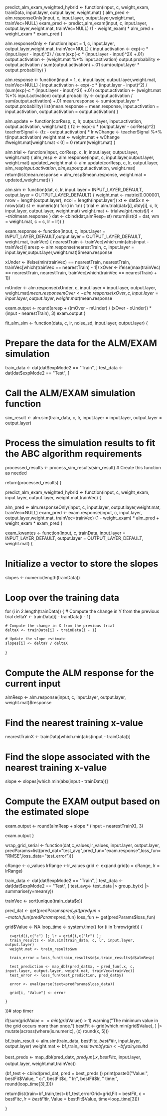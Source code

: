 

predict_alm_exam_weighted_hybrid <- function(input, c, weight_exam, trainData, input.layer, output.layer, weight.mat) {
  alm_pred <- alm.responseOnly(input, c, input.layer, output.layer,weight.mat, trainVec=NULL)
  exam_pred <- predict_alm_exam(input, c, input.layer, output.layer,weight.mat, trainVec=NULL)
  (1 - weight_exam) * alm_pred + weight_exam * exam_pred
}


alm.responseOnly <- function(input = 1, c, input.layer, output.layer,weight.mat, trainVec=NULL) {
  input.activation <- exp(-c * (input.layer - input)^2) / (sum(exp(-c * (input.layer - input)^2)) +.01)
  output.activation <- (weight.mat %*% input.activation) 
  output.probability <- output.activation / sum(output.activation) +.01
  sum(output.layer * output.probability)
}


alm.response <- function(input = 1, c, input.layer, output.layer,weight.mat, trainVec=NULL) {
  input.activation <- exp(-c * (input.layer - input)^2) / (sum(exp(-c * (input.layer - input)^2)) +.01)
  output.activation <- (weight.mat %*% input.activation) 
  output.probability <- output.activation / sum(output.activation) +.01
  mean.response <- sum(output.layer * output.probability)
  list(mean.response = mean.response, input.activation = input.activation, output.activation = output.activation)
}

alm.update <- function(corResp, c, lr, output.layer, input.activation, output.activation, weight.mat) {
  fz <- exp(-c * (output.layer - corResp)^2)
  teacherSignal <- (fz - output.activation) * lr
  wChange <- teacherSignal %*% t(input.activation)
  weight.mat <- weight.mat + wChange
  #weight.mat[weight.mat < 0] = 0
  return(weight.mat)
}

alm.trial <- function(input, corResp, c, lr, input.layer, output.layer, weight.mat) {
  alm_resp <- alm.response(input, c, input.layer,output.layer, weight.mat)
  updated_weight.mat <- alm.update(corResp, c, lr, output.layer, alm_resp$input.activation, alm_resp$output.activation, weight.mat)
  return(list(mean.response = alm_resp$mean.response, weight.mat = updated_weight.mat))
}

alm.sim <- function(dat, c, lr, input.layer = INPUT_LAYER_DEFAULT, output.layer = OUTPUT_LAYER_DEFAULT) {
  weight.mat <- matrix(0.000001, nrow = length(output.layer), ncol = length(input.layer))
  xt <- dat$x
  n <- nrow(dat)
  st <- numeric(n) 
  for(i in 1:n) {
    trial <- alm.trial(dat$x[i], dat$y[i], c, lr, input.layer, output.layer, weight.mat)
    weight.mat <- trial$weight.mat
    st[i] <- trial$mean.response
  }
   dat <- cbind(dat,almResp=st)
  return(list(d = dat, wm = weight.mat, c = c, lr = lr))
}



exam.response <- function(input, c, input.layer = INPUT_LAYER_DEFAULT,output.layer = OUTPUT_LAYER_DEFAULT, weight.mat, trainVec) {
  nearestTrain <- trainVec[which.min(abs(input - trainVec))]
  aresp <- alm.response(nearestTrain, c, input.layer = input.layer,output.layer,weight.mat)$mean.response
  
  xUnder <- ifelse(min(trainVec) == nearestTrain, nearestTrain, trainVec[which(trainVec == nearestTrain) - 1])
  xOver <- ifelse(max(trainVec) == nearestTrain, nearestTrain, trainVec[which(trainVec == nearestTrain) + 1])
  
  mUnder <- alm.response(xUnder, c, input.layer = input.layer, output.layer, weight.mat)$mean.response
  mOver <- alm.response(xOver, c, input.layer = input.layer,output.layer, weight.mat)$mean.response
  
  exam.output <- round(aresp + ((mOver - mUnder) / (xOver - xUnder)) * (input - nearestTrain), 3)
  exam.output
}





fit_alm_sim <- function(data, c, lr, noise_sd, input.layer, output.layer) {
  # Prepare the data for the ALM/EXAM simulation
  train_data <- dat[dat$expMode2 == "Train", ]
  test_data <- dat[dat$expMode2 == "Test", ] 
  
  # Call the ALM/EXAM simulation function
  sim_result <- alm.sim(train_data, c, lr, input.layer = input.layer, output.layer = output.layer)
  
  # Process the simulation results to fit the ABC algorithm requirements
  processed_results <- process_sim_results(sim_result) # Create this function as needed
  
  return(processed_results)
}







predict_alm_exam_weighted_hybrid <- function(input, c, weight_exam, input.layer, output.layer, weight.mat,trainVec) {
  
  alm_pred <- alm.responseOnly(input, c, input.layer, output.layer,weight.mat, trainVec=NULL)
  exam_pred <- exam.response(input, c, input.layer, output.layer,weight.mat, trainVec=trainVec)
  (1 - weight_exam) * alm_pred + weight_exam * exam_pred
}


exam_kwantes <- function(input, c, trainData, input.layer = INPUT_LAYER_DEFAULT, output.layer = OUTPUT_LAYER_DEFAULT, weight.mat) {
  # Initialize a vector to store the slopes
  slopes <- numeric(length(trainData))
  
  # Loop over the training data
  for (i in 2:length(trainData)) {
    # Compute the change in Y from the previous trial
    deltaY <- trainData[i] - trainData[i - 1]
    
    # Compute the change in X from the previous trial
    deltaX <- trainData[i] - trainData[i - 1]
    
    # Update the slope estimate
    slopes[i] <- deltaY / deltaX
  }
  # Compute the ALM response for the current input
  almResp <- alm.response(input, c, input.layer, output.layer, weight.mat)$response
  
  # Find the nearest training x-value
  nearestTrainX <- trainData[which.min(abs(input - trainData))]
  
  # Find the slope associated with the nearest training x-value
  slope <- slopes[which.min(abs(input - trainData))]
  
  # Compute the EXAM output based on the estimated slope
  exam.output <- round(almResp + slope * (input - nearestTrainX), 3)
  
  exam.output
}


wrap_grid_serial <- function(dat,c_values,lr_values, input.layer, output.layer,
                             predParams=list(pred_dat="test_avg",pred_fun="exam.response",loss_fun="RMSE",loss_data="test_error")){
  
  cRange <- c_values
  lrRange <-lr_values
  grid <- expand.grid(c = cRange, lr = lrRange)
  
  train_data <- dat[dat$expMode2 == "Train", ]
  test_data <- dat[dat$expMode2 == "Test", ] 
  test_avg<- test_data |> group_by(x) |> summarise(y=mean(y))
  
  trainVec <- sort(unique(train_data$x))
  
  pred_dat <- get(predParams$pred_dat)
  pred_fun <- match.fun(predParams$pred_fun)
  loss_fun <- get(predParams$loss_fun)
  
  grid$Value <- NA
  loop_time <- system.time({ 
    for (i in 1:nrow(grid)) {
      
      c=grid[i,c("c") ]; lr = grid[i,c("lr") ]; 
      train_results <- alm.sim(train_data, c, lr, input.layer, output.layer)
      weight.mat <- train_results$wm
      
      train_error = loss_fun(train_results$d$x,train_results$d$almResp)
      
      test_prediction <- map_dbl(pred_dat$x, ~ pred_fun(.x, c, input.layer, output.layer, weight.mat, trainVec=trainVec))
      test_error <- loss_fun(test_prediction, pred_dat$y)
      
      error <- eval(parse(text=predParams$loss_data))
      
      grid[i, "Value"] <- error
      
    }
  })# stop timer
  
  if(sum(grid$Value == min(grid$Value)) > 1) warning("The minimum value in the grid occurs more than once.")
  bestFit <- grid[which.min(grid$Value), ] |>  mutate(across(where(is.numeric), \(x) round(x, 5)))
  
  bf_train_result <- alm.sim(train_data, bestFit$c, bestFit$lr, input.layer, output.layer)
  weight.mat <- bf_train_result$wm
  bf_train <- bf_train_result$d
  
  best_preds <- map_dbl(pred_dat$x, ~ pred_fun(.x, bestFit$c, input.layer, output.layer, weight.mat,trainVec))
  
  (bf_test <- cbind(pred_dat, pred = best_preds ))
  print(paste0("Value:", bestFit$Value, " c:", bestFit$c, " lr:", bestFit$lr, " time:", round(loop_time[3],3)))
  
  return(list(train=bf_train,test=bf_test,errorGrid=grid,Fit = bestFit, c = bestFit$c, lr = bestFit$lr, Value = bestFit$Value, time=loop_time[3]))
  
}


